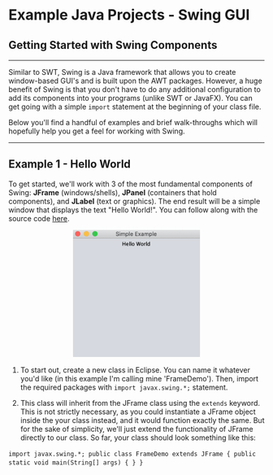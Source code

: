 # Example Java Projects - Swing GUI

## Getting Started with Swing Components

---

Similar to SWT, Swing is a Java framework that allows you to create window-based GUI's and is built upon the AWT packages.  However, a huge benefit of Swing is that you don't have to do any additional configuration to add its components into your programs (unlike SWT or JavaFX). You can get going with a simple `import` statement at the beginning of your class file.  

Below you'll find a handful of examples and brief walk-throughs which will hopefully help you get a feel for working with Swing.  

---

## Example 1 - Hello World

To get started, we'll work with 3 of the most fundamental components of Swing: **JFrame** (windows/shells), **JPanel** (containers that hold components), and **JLabel** (text or graphics).  The end result will be a simple window that displays the text "Hello World!".  You can follow along with the source code [here](https://github.com/robbgatica/comp170-swing/blob/master/src/swing/comp170/FrameDemo.java).  

<p align="center">
<img src="images/frame.png" alt="frame-demo" width="250" height="250" />
  </p>

1.  To start out, create a new class in Eclipse. You can name it whatever you'd like (in this example I'm calling mine 'FrameDemo').  Then, import the required packages with `import javax.swing.*;` statement.   

2.  This class will inherit from the JFrame class using the `extends` keyword.  This is not strictly necessary, as you could instantiate a JFrame object inside the your class instead, and it would function exactly the same.  But for the sake of simplicity, we'll just extend the functionality of JFrame directly to our class.  So far, your class should look something like this:

`import javax.swing.*;
public class FrameDemo extends JFrame {
public static void main(String[] args) {
}
}`

